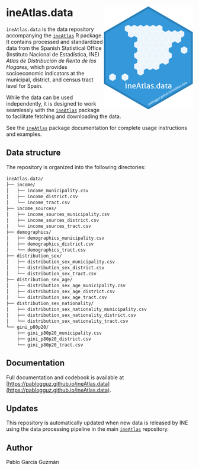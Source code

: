 # ineAtlas.data <img src="icon/logo_data.png" align="right" height="278" />

`ineAtlas.data` is the data repository accompanying the [`ineAtlas`](https://github.com/pablogguz/ineAtlas) R package. It contains processed and standardized data from the Spanish Statistical Office (Instituto Nacional de Estadística, INE) _Atlas de Distribución de Renta de los Hogares_, which provides socioeconomic indicators at the municipal, district, and census tract level for Spain.

While the data can be used independently, it is designed to work seamlessly with the [`ineAtlas`](https://github.com/pablogguz/ineAtlas) package to facilitate fetching and downloading the data.

See the [`ineAtlas`](https://github.com/pablogguz/ineAtlas) package documentation for complete usage instructions and examples.

## Data structure

The repository is organized into the following directories:

```
ineAtlas.data/
├── income/
│   ├── income_municipality.csv
│   ├── income_district.csv
│   └── income_tract.csv
├── income_sources/
│   ├── income_sources_municipality.csv
│   ├── income_sources_district.csv
│   └── income_sources_tract.csv
├── demographics/
│   ├── demographics_municipality.csv
│   ├── demographics_district.csv
│   └── demographics_tract.csv
├── distribution_sex/
│   ├── distribution_sex_municipality.csv
│   ├── distribution_sex_district.csv
│   └── distribution_sex_tract.csv
├── distribution_sex_age/
│   ├── distribution_sex_age_municipality.csv
│   ├── distribution_sex_age_district.csv
│   └── distribution_sex_age_tract.csv
├── distribution_sex_nationality/
│   ├── distribution_sex_nationality_municipality.csv
│   ├── distribution_sex_nationality_district.csv
│   └── distribution_sex_nationality_tract.csv
└── gini_p80p20/
    ├── gini_p80p20_municipality.csv
    ├── gini_p80p20_district.csv
    └── gini_p80p20_tract.csv
```

## Documentation

Full documentation and codebook is available at [https://pablogguz.github.io/ineAtlas.data](https://pablogguz.github.io/ineAtlas.data).

## Updates

This repository is automatically updated when new data is released by INE using the data processing pipeline in the main [`ineAtlas`](https://github.com/pablogguz/ineAtlas) repository.

## Author

Pablo García Guzmán  
